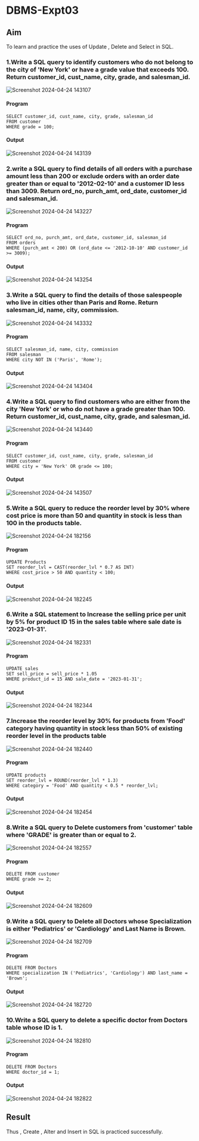# DBMS-Expt03

## Aim
To learn and practice the uses of Update , Delete and Select in SQL.

### 1.Write a SQL query to identify customers who do not belong to the city of 'New York' or have a grade value that exceeds 100. Return customer_id, cust_name, city, grade, and salesman_id.
![Screenshot 2024-04-24 143107](https://github.com/Harsayazheni/DBMS-Expt03/assets/118708467/f122f32d-1c14-414b-b8de-77e2c5f45d66)

#### Program
```
SELECT customer_id, cust_name, city, grade, salesman_id
FROM customer
WHERE grade = 100;
```
#### Output
![Screenshot 2024-04-24 143139](https://github.com/Harsayazheni/DBMS-Expt03/assets/118708467/11a20438-1f36-432b-b341-a56f519512e4)

### 2.write a SQL query to find details of all orders with a purchase amount less than 200 or exclude orders with an order date greater than or equal to '2012-02-10' and a customer ID less than 3009. Return ord_no, purch_amt, ord_date, customer_id and salesman_id.
![Screenshot 2024-04-24 143227](https://github.com/Harsayazheni/DBMS-Expt03/assets/118708467/7308b320-e9d7-4a7e-b247-e9ffb0ffac9e)

#### Program
```
SELECT ord_no, purch_amt, ord_date, customer_id, salesman_id
FROM orders
WHERE (purch_amt < 200) OR (ord_date <= '2012-10-10' AND customer_id >= 3009);
```
#### Output
![Screenshot 2024-04-24 143254](https://github.com/Harsayazheni/DBMS-Expt03/assets/118708467/66015547-941a-46d5-a5ce-9cd4b94662e3)

### 3.Write a SQL query to find the details of those salespeople who live in cities other than Paris and Rome. Return salesman_id, name, city, commission.
![Screenshot 2024-04-24 143332](https://github.com/Harsayazheni/DBMS-Expt03/assets/118708467/25db1b42-a408-4732-b827-14f541edb10c)

#### Program
```
SELECT salesman_id, name, city, commission
FROM salesman
WHERE city NOT IN ('Paris', 'Rome');
```
#### Output
![Screenshot 2024-04-24 143404](https://github.com/Harsayazheni/DBMS-Expt03/assets/118708467/ae6b933a-edc9-41f3-903b-ac770fff0b73)

### 4.Write a SQL query to find customers who are either from the city 'New York' or who do not have a grade greater than 100. Return customer_id, cust_name, city, grade, and salesman_id.
![Screenshot 2024-04-24 143440](https://github.com/Harsayazheni/DBMS-Expt03/assets/118708467/08cde6ef-d0d9-4aa1-afaf-375345d4044b)

#### Program
```
SELECT customer_id, cust_name, city, grade, salesman_id
FROM customer
WHERE city = 'New York' OR grade <= 100;
```
#### Output
![Screenshot 2024-04-24 143507](https://github.com/Harsayazheni/DBMS-Expt03/assets/118708467/e28b80c6-4a89-47be-8d72-94df0321ab9b)

### 5.Write a SQL query to reduce the reorder level by 30% where cost price is more than 50 and quantity in stock is less than 100 in the products table.
![Screenshot 2024-04-24 182156](https://github.com/Harsayazheni/DBMS-Expt03/assets/118708467/586ad1b6-ffe2-43f0-918e-bead4647f4e2)


#### Program
```
UPDATE Products
SET reorder_lvl = CAST(reorder_lvl * 0.7 AS INT)
WHERE cost_price > 50 AND quantity < 100;
```
#### Output
![Screenshot 2024-04-24 182245](https://github.com/Harsayazheni/DBMS-Expt03/assets/118708467/175fd0d2-1416-4728-a6cf-1fd35ec11f18)

### 6.Write a SQL statement to Increase the selling price per unit by 5% for product ID 15 in the sales table where sale date is '2023-01-31'.
![Screenshot 2024-04-24 182331](https://github.com/Harsayazheni/DBMS-Expt03/assets/118708467/45eedd45-6ba9-4c7a-acd7-8d15d2e797f1)

#### Program
```
UPDATE sales
SET sell_price = sell_price * 1.05
WHERE product_id = 15 AND sale_date = '2023-01-31';
```
#### Output
![Screenshot 2024-04-24 182344](https://github.com/Harsayazheni/DBMS-Expt03/assets/118708467/55ae3e05-bb94-4110-8a91-3d82de6bea21)

### 7.Increase the reorder level by 30% for products from 'Food' category having quantity in stock less than 50% of existing reorder level in the products table
![Screenshot 2024-04-24 182440](https://github.com/Harsayazheni/DBMS-Expt03/assets/118708467/706628ef-1480-4f36-bd38-598d98bd8552)

#### Program
```
UPDATE products
SET reorder_lvl = ROUND(reorder_lvl * 1.3)
WHERE category = 'Food' AND quantity < 0.5 * reorder_lvl;
```
#### Output
![Screenshot 2024-04-24 182454](https://github.com/Harsayazheni/DBMS-Expt03/assets/118708467/fe2fc2f5-04cd-4a6b-97ed-5707fa8e91d9)

### 8.Write a SQL query to Delete customers from 'customer' table where 'GRADE' is greater than or equal to 2.
![Screenshot 2024-04-24 182557](https://github.com/Harsayazheni/DBMS-Expt03/assets/118708467/483eb068-02ac-4c5f-beb8-28e9991c156d)

#### Program
```
DELETE FROM customer
WHERE grade >= 2;
```
#### Output
![Screenshot 2024-04-24 182609](https://github.com/Harsayazheni/DBMS-Expt03/assets/118708467/59b78a23-2b43-4cf8-a918-42a82ea1287a)
### 9.Write a SQL query to Delete all Doctors whose Specialization is either 'Pediatrics' or 'Cardiology' and Last Name is Brown.
![Screenshot 2024-04-24 182709](https://github.com/Harsayazheni/DBMS-Expt03/assets/118708467/0433c207-bac5-4f50-a730-babfeeaa4e5a)

#### Program
```
DELETE FROM Doctors
WHERE specialization IN ('Pediatrics', 'Cardiology') AND last_name = 'Brown';
```
#### Output
![Screenshot 2024-04-24 182720](https://github.com/Harsayazheni/DBMS-Expt03/assets/118708467/f3fbd135-6b4b-4190-a52e-c106db68ffde)

### 10.Write a SQL query to delete a specific doctor from Doctors table whose ID is 1.
![Screenshot 2024-04-24 182810](https://github.com/Harsayazheni/DBMS-Expt03/assets/118708467/852e3d26-b5c2-4d93-92d5-4bc3a425d7d3)

#### Program
```
DELETE FROM Doctors
WHERE doctor_id = 1;
```

#### Output
![Screenshot 2024-04-24 182822](https://github.com/Harsayazheni/DBMS-Expt03/assets/118708467/d1dc6bb6-a2e7-4fd9-a709-fc39244609eb)

## Result
Thus , Create , Alter and Insert in SQL is practiced successfully.
